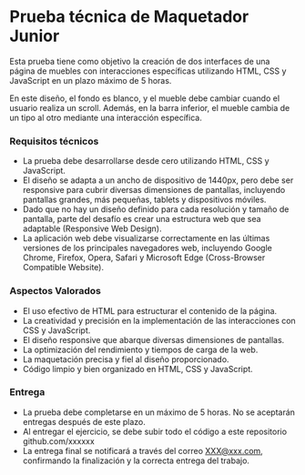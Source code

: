 # Prueba técnica de Maquetador Junior

Esta prueba tiene como objetivo la creación de dos interfaces de una página de muebles con interacciones específicas utilizando HTML, CSS y JavaScript en un plazo máximo de 5 horas. 

En este diseño, el fondo es blanco, y el mueble debe cambiar cuando el usuario realiza un scroll. Además, en la barra inferior, el mueble cambia de un tipo al otro mediante una interacción específica.


### Requisitos técnicos

- La prueba debe desarrollarse desde cero utilizando HTML, CSS y JavaScript.
- El diseño se adapta a un ancho de dispositivo de 1440px, pero debe ser responsive para cubrir diversas dimensiones de pantallas, incluyendo pantallas grandes, más pequeñas, tablets y dispositivos móviles.
- Dado que no hay un diseño definido para cada resolución y tamaño de pantalla, parte del desafío es crear una estructura web que sea adaptable (Responsive Web Design).
- La aplicación web debe visualizarse correctamente en las últimas versiones de los principales navegadores web, incluyendo Google Chrome, Firefox, Opera, Safari y Microsoft Edge (Cross-Browser Compatible Website).

### Aspectos Valorados

- El uso efectivo de HTML para estructurar el contenido de la página.
- La creatividad y precisión en la implementación de las interacciones con CSS y JavaScript.
- El diseño responsive que abarque diversas dimensiones de pantallas.
- La optimización del rendimiento y tiempos de carga de la web.
- La maquetación precisa y fiel al diseño proporcionado.
- Código limpio y bien organizado en HTML, CSS y JavaScript.

### Entrega

- La prueba debe completarse en un máximo de 5 horas. No se aceptarán entregas después de este plazo.
- Al entregar el ejercicio, se debe subir todo el código a este repositorio github.com/xxxxxx
- La entrega final se notificará a través del correo XXX@xxx.com, confirmando la finalización y la correcta entrega del trabajo.
